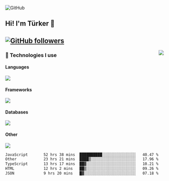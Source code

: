 ![GitHub](https://github.com/turkwr/turkwr/assets/63150613/e5462c44-ccab-48a0-8a33-9f1ea91ff35d)
<!-- ## Hi! I'm Türker 🖐️ -->

##  Hi! I'm Türker 👋
## [![GitHub followers](https://img.shields.io/github/followers/turkwr?color=333&label=Follow&logo=github&logoColor=fff&style=flat-square)](https://github.com/turkwr?tab=followers)
<a href="https://discord.com/users/162740870607536128">
 <img src="https://lanyard.cnrad.dev/api/162740870607536128?hideTimestamp=true&idleMessage=Just%20chillin'%20at%20the%20moment&bg=161a23&animated=true" align="right" />
</a>

### 🧠 Technologies I use
#### Languages
![](https://skillicons.dev/icons?i=js,ts,py,go,php&theme=dark&perline=6)
#### Frameworks
![](https://skillicons.dev/icons?i=next,react,nodejs,tailwind,bootstrap,express&theme=dark&perline=6)
#### Databases
![](https://skillicons.dev/icons?i=mongodb,mysql,sqlite,postgres&theme=dark&perline=6)
#### Other
![](https://skillicons.dev/icons?i=github,gitlab,git,figma,photoshop,cloudflare,vercel,replit,vscode,visualstudio,discord,linux&theme=dark&perline=6)


<!--START_SECTION:waka-->

```txt
JavaScript       52 hrs 38 mins  ██████████░░░░░░░░░░░░░░░   40.47 %
Other            23 hrs 21 mins  ████▒░░░░░░░░░░░░░░░░░░░░   17.96 %
TypeScript       13 hrs 17 mins  ██▓░░░░░░░░░░░░░░░░░░░░░░   10.21 %
HTML             12 hrs 2 mins   ██▒░░░░░░░░░░░░░░░░░░░░░░   09.26 %
JSON             9 hrs 20 mins   █▓░░░░░░░░░░░░░░░░░░░░░░░   07.18 %
```

<!--END_SECTION:waka-->
